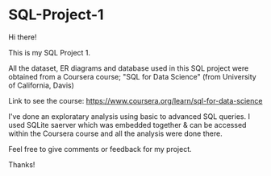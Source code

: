# SQL-Project-1
Hi there!

This is my SQL Project 1.

All the dataset, ER diagrams and database used in this SQL project were obtained from a Coursera course; "SQL for Data Science" (from University of California, Davis)

Link to see the course: https://www.coursera.org/learn/sql-for-data-science

I've done an exploratary analysis using basic to advanced SQL queries. I used SQLite  saerver which was embedded together & can be accessed within the Coursera course and all the analysis were done there.

Feel free to give comments or feedback for my project.

Thanks!
